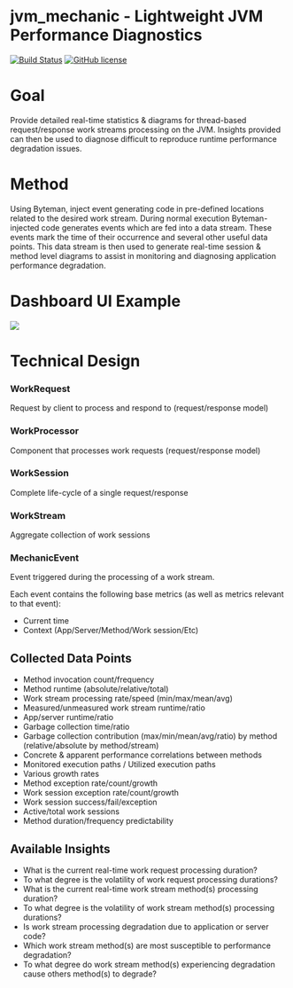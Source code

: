 jvm_mechanic - Lightweight JVM Performance Diagnostics
==================================
[![Build Status](https://travis-ci.org/BFergerson/jvm_mechanic.svg?branch=master)](https://travis-ci.org/BFergerson/jvm_mechanic)
[![GitHub license](https://img.shields.io/badge/license-MIT-blue.svg)](https://raw.githubusercontent.com/BFergerson/jvm_mechanic/master/LICENSE)

# Goal
Provide detailed real-time statistics & diagrams for thread-based request/response work streams processing on the JVM. Insights provided can then be used to diagnose difficult to reproduce runtime performance degradation issues.

# Method
Using Byteman, inject event generating code in pre-defined locations related to the desired work stream. During normal execution Byteman-injected code generates events which are fed into a data stream. These events mark the time of their occurrence and several other useful data points. This data stream is then used to generate real-time session & method level diagrams to assist in monitoring and diagnosing application performance degradation.
 
# Dashboard UI Example
<img src="http://i.imgur.com/h2mr9YH.png" />

# Technical Design

### WorkRequest
Request by client to process and respond to (request/response model)

### WorkProcessor
Component that processes work requests (request/response model)

### WorkSession
Complete life-cycle of a single request/response

### WorkStream
Aggregate collection of work sessions

### MechanicEvent
Event triggered during the processing of a work stream.

Each event contains the following base metrics (as well as metrics relevant to that event):
 - Current time
 - Context (App/Server/Method/Work session/Etc)

## Collected Data Points
 - Method invocation count/frequency
 - Method runtime (absolute/relative/total)
 - Work stream processing rate/speed (min/max/mean/avg)
 - Measured/unmeasured work stream runtime/ratio
 - App/server runtime/ratio
 - Garbage collection time/ratio
 - Garbage collection contribution (max/min/mean/avg/ratio) by method (relative/absolute by method/stream)
 - Concrete & apparent performance correlations between methods
 - Monitored execution paths / Utilized execution paths
 - Various growth rates
 - Method exception rate/count/growth
 - Work session exception rate/count/growth
 - Work session success/fail/exception
 - Active/total work sessions
 - Method duration/frequency predictability

## Available Insights
 - What is the current real-time work request processing duration?
 - To what degree is the volatility of work request processing durations?
 - What is the current real-time work stream method(s) processing duration?
 - To what degree is the volatility of work stream method(s) processing durations?
 - Is work stream processing degradation due to application or server code?
 - Which work stream method(s) are most susceptible to performance degradation?
 - To what degree do work stream method(s) experiencing degradation cause others method(s) to degrade?
